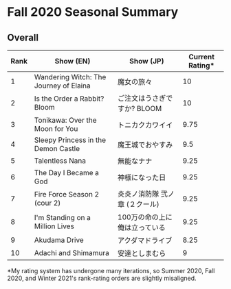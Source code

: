 # Fall 2020 Seasonal Summary
## Overall
| Rank | Show (EN)                              | Show (JP)                      | Current Rating* |
| ---- | -------------------------------------- | ------------------------------ | -------------- |
| 1    | Wandering Witch: The Journey of Elaina | 魔女の旅々                     | 10             |
| 2    | Is the Order a Rabbit? Bloom           | ご注文はうさぎですか? BLOOM    | 10             |
| 3    | Tonikawa: Over the Moon for You        | トニカクカワイイ               | 9.75           |
| 4    | Sleepy Princess in the Demon Castle    | 魔王城でおやすみ               | 9.5            |
| 5    | Talentless Nana                        | 無能なナナ                     | 9.25           |
| 6    | The Day I Became a God                 | 神様になった日                 | 9.25           |
| 7    | Fire Force Season 2 (cour 2)           | 炎炎ノ消防隊 弐ノ章 (２クール) | 9.25           |
| 8    | I'm Standing on a Million Lives        | 100万の命の上に俺は立っている  | 9.25           |
| 9    | Akudama Drive                          | アクダマドライブ               | 8.25           |
| 10   | Adachi and Shimamura                   | 安達としまむら                               | 9               |

*My rating system has undergone many iterations, so Summer 2020, Fall 2020, and Winter 2021's rank-rating orders are slightly misaligned.